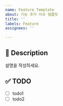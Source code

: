 ```yaml
---
name: Feature Template
about: 기능 추가 이슈 템플릿
title: ''
labels: Feature
assignees: ''

---
```


## 📝 Description

설명을 작성하세요.


## ✅ TODO

- [ ] todo1
- [ ] todo2
